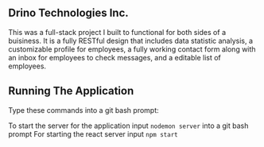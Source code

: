 ## Drino Technologies Inc.

This was a full-stack project I built to functional for both sides of a buisiness. It is a fully RESTful design that includes data statistic analysis, a customizable profile for employees, a fully working contact form along with an inbox for employees to check messages, and a editable list of employees.

## Running The Application

Type these commands into a git bash prompt:

To start the server for the application input ```nodemon server``` into a git bash prompt
For starting the react server input ```npm start``` 